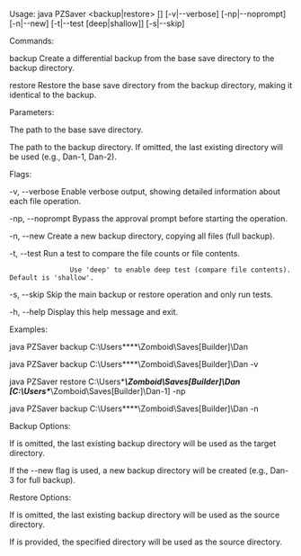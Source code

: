 Usage: java PZSaver <backup|restore> <baseSavePath> [<backupPath>] [-v|--verbose] [-np|--noprompt] [-n|--new] [-t|--test [deep|shallow]] [-s|--skip]

Commands:

  backup     Create a differential backup from the base save directory to the backup directory.
  
  restore    Restore the base save directory from the backup directory, making it identical to the backup.

  

Parameters:

  <baseSavePath>   The path to the base save directory.
  
  <backupPath>     The path to the backup directory. If omitted, the last existing directory will be used (e.g., Dan-1, Dan-2).

  

Flags:

  -v, --verbose    Enable verbose output, showing detailed information about each file operation.
  
  -np, --noprompt  Bypass the approval prompt before starting the operation.
  
  -n, --new        Create a new backup directory, copying all files (full backup).
  
  -t, --test       Run a test to compare the file counts or file contents.
  
                   Use 'deep' to enable deep test (compare file contents). Default is 'shallow'.
                   
  -s, --skip       Skip the main backup or restore operation and only run tests.
  
  -h, --help       Display this help message and exit.
  

Examples:

  java PZSaver backup C:\Users\****\Zomboid\Saves\[Builder]\Dan
  
  java PZSaver backup C:\Users\****\Zomboid\Saves\[Builder]\Dan -v
  
  java PZSaver restore C:\Users\****\Zomboid\Saves\[Builder]\Dan [C:\Users\****\Zomboid\Saves\[Builder]\Dan-1] -np
  
  java PZSaver backup C:\Users\****\Zomboid\Saves\[Builder]\Dan -n
  

Backup Options:

  If <backupPath> is omitted, the last existing backup directory will be used as the target directory.
  
  If the --new flag is used, a new backup directory will be created (e.g., Dan-3 for full backup).
  


Restore Options:

  If <backupPath> is omitted, the last existing backup directory will be used as the source directory.
  
  If <backupPath> is provided, the specified directory will be used as the source directory.
  

